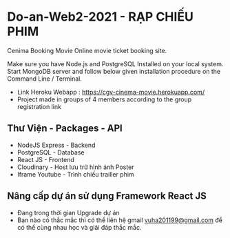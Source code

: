 # Do-an-Web2-2021 - RẠP CHIẾU PHIM 

Cenima Booking Movie
Online movie ticket booking site.

Make sure you have Node.js and PostgreSQL Installed on your local system.
Start MongoDB server and follow below given installation procedure on the Command Line / Terminal.

- Link Heroku Webapp : https://cgv-cinema-movie.herokuapp.com/ 
- Project made in groups of 4 members according to the group registration link
## Thư Viện - Packages - API
+ NodeJS Express - Backend
+ PostgreSQL - Database
+ React JS - Frontend
+ Cloudinary - Host lưu trữ hình ảnh Poster
+ Iframe Youtube - Trình chiếu trailler phim
## Nâng cấp dự án sử dụng Framework React JS 
+ Đang trong thời gian Upgrade dự án
+ Bạn nào có thắc mắc thì có thể liên hệ gmail vuha201199@gmail.com để có thể cùng nhau học và giải đáp thắc mắc.


